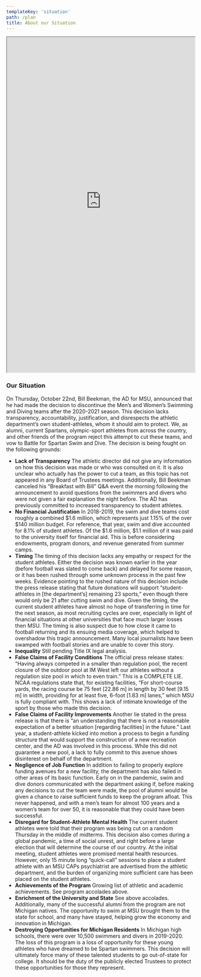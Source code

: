 ```yaml
---
templateKey: 'situation'
path: /plan
title: About our Situation
---
```


<iframe src="https://battle-for-msu-swim-dive.s3.amazonaws.com/B4SSD_Infographic.pdf" width='100%' height='900'></iframe>

### Our Situation
On Thursday, October 22nd, Bill Beekman, the AD for MSU, announced that he had made the decision to discontinue the Men’s and Women’s Swimming and Diving teams after the 2020-2021 season. This decision lacks transparency, accountability, justification, and disrespects the athletic department’s own student-athletes, whom it should aim to protect. We, as alumni, current Spartans, olympic-sport athletes from across the country, and other friends of the program reject this attempt to cut these teams, and vow to Battle for Spartan Swim and Dive. The decision is being fought on the following grounds:

 - **Lack of Transparency** The athletic director did not give any information on how this decision was made or who was consulted on it. It is also unclear who actually has the power to cut a team, as this topic has not appeared in any Board of Trustees meetings. Additionally, Bill Beekman canceled his “Breakfast with Bill” Q&A event the morning following the announcement to avoid questions from the swimmers and divers who were not given a fair explanation the night before. The AD has previously committed to increased transparency to student athletes.
 - **No Financial Justification** In 2018-2019, the swim and dive teams cost roughly a combined $1.6 million, which represents just 1.15% of the over $140 million budget. For reference, that year, swim and dive accounted for 8.1% of student athletes. Of the $1.6 million, $1.1 million of it was paid to the university itself for financial aid. This is before considering endowments, program donors, and revenue generated from summer camps.
 - **Timing** The timing of this decision lacks any empathy or respect for the student athletes. Either the decision was known earlier in the year (before football was slated to come back) and delayed for some reason, or it has been rushed through some unknown process in the past few weeks. Evidence pointing to the rushed nature of this decision include the press release stating that future donations will support “student-athletes in [the department’s]  remaining 23 sports,” even though there would only be 21 after cutting swim and dive. Given the timing, the current student athletes have almost no hope of transferring in time for the next season, as most recruiting cycles are over, especially in light of financial situations at other universities that face much larger losses then MSU. The timing is also suspect due to how close it came to football returning and its ensuing media coverage, which helped to overshadow this tragic announcement. Many local journalists have been swamped with football stories and are unable to cover this story.
 - **Inequality** Still pending Title IX legal analysis.
 - **False Claims of Facility Conditions** The official press release states:  “Having always competed in a smaller than regulation pool, the recent closure of the outdoor pool at IM West left our athletes without a regulation size pool in which to even train.” This is a COMPLETE LIE. NCAA regulations state that, for existing facilities, “For short-course yards, the racing course be 75 feet [22.86 m] in length by 30 feet [9.15 m] in width, providing for at least five, 6-foot [1.83 m] lanes,” which MSU is fully compliant with. This shows a lack of intimate knowledge of the sport by those who made this decision.
 - **False Claims of Facility Improvements** Another lie stated in the press release is that there is “an understanding that there is not a reasonable expectation of a better situation [regarding facilities] in the future.” Last year, a student-athlete kicked into motion a process to begin a funding structure that would support the construction of a new recreation center, and the AD was involved in this process. While this did not guarantee a new pool, a lack to fully commit to this avenue shows disinterest on behalf of the department.
 - **Negligence of Job Function** In addition to failing to properly explore funding avenues for a new facility, the department has also failed in other areas of its basic function. Early on in the pandemic, swim and dive donors communicated with the department asking if, before making any decisions to cut the team were made, the pool of alumni would be given a chance to raise sufficient funds to keep the program afloat. This never happened, and with a men’s team for almost 100 years and a women’s team for over 50, it is reasonable that they could have been successful.
 - **Disregard for Student-Athlete Mental Health** The current student athletes were told that their program was being cut on a random Thursday in the middle of midterms. This decision also comes during a global pandemic, a time of social unrest, and right before a large election that will determine the course of our country. At the initial meeting, student athletes were promised mental health resources. However, only 15 minute long “quick-call” sessions to place a student athlete with an MSU CAPs psychiatrist are advertised from the athletic department, and the burden of organizing more sufficient care has been placed on the student athletes.
 - **Achievements of the Program** Growing list of athletic and academic achievements. See program accolades above.
 - **Enrichment of the University and State** See above accolades. Additionally, many of the successful alumni from the program are not Michigan natives. The opportunity to swim at MSU brought them to the state for school, and many have stayed, helping grow the economy and innovation in Michigan.
 - **Destroying Opportunities for Michigan Residents** In Michigan high schools, there were over 10,500 swimmers and divers in 2019-2020. The loss of this program is a loss of opportunity for these young athletes who have dreamed to be Spartan swimmers. This decision will ultimately force many of these talented students to go out-of-state for college. It should be the duty of the publicly elected Trustees to protect these opportunities for those they represent.


